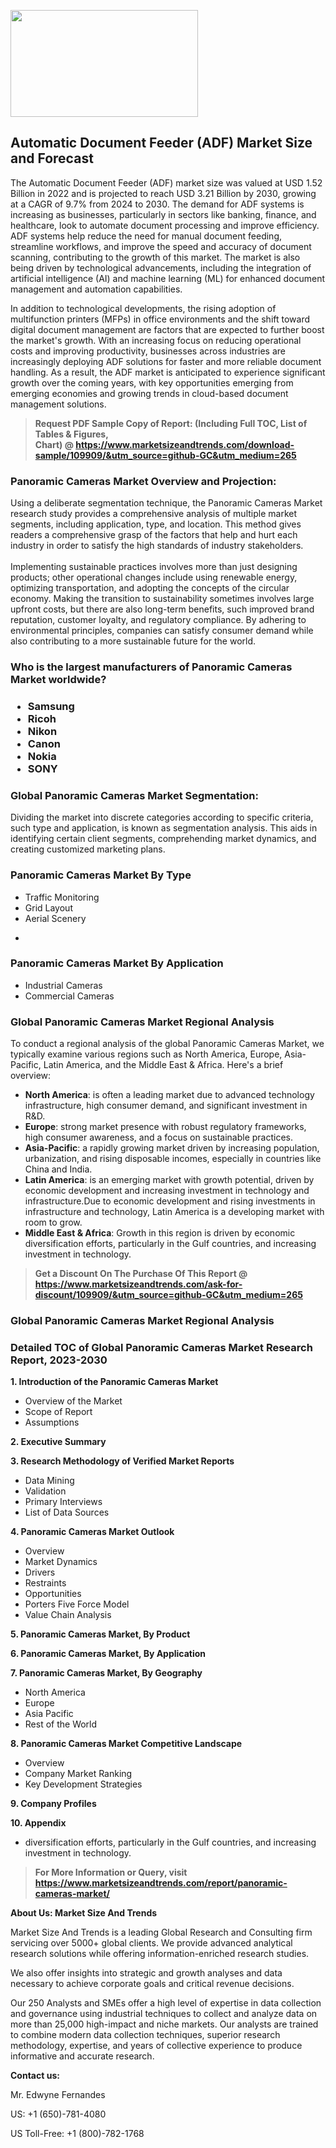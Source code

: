 <p><img class="alignnone size-medium wp-image-20088" src="https://ffe5etoiles.com/wp-content/uploads/2024/12/MST1-300x171.png" alt="" width="300" height="171" /></p><h2>Automatic Document Feeder (ADF) Market Size and Forecast</h2><p>The Automatic Document Feeder (ADF) market size was valued at USD 1.52 Billion in 2022 and is projected to reach USD 3.21 Billion by 2030, growing at a CAGR of 9.7% from 2024 to 2030. The demand for ADF systems is increasing as businesses, particularly in sectors like banking, finance, and healthcare, look to automate document processing and improve efficiency. ADF systems help reduce the need for manual document feeding, streamline workflows, and improve the speed and accuracy of document scanning, contributing to the growth of this market. The market is also being driven by technological advancements, including the integration of artificial intelligence (AI) and machine learning (ML) for enhanced document management and automation capabilities.</p><p>In addition to technological developments, the rising adoption of multifunction printers (MFPs) in office environments and the shift toward digital document management are factors that are expected to further boost the market's growth. With an increasing focus on reducing operational costs and improving productivity, businesses across industries are increasingly deploying ADF solutions for faster and more reliable document handling. As a result, the ADF market is anticipated to experience significant growth over the coming years, with key opportunities emerging from emerging economies and growing trends in cloud-based document management solutions.</p></p><blockquote id="" class=""><strong>Request PDF Sample Copy of Report: (Including Full TOC, List of Tables &amp; Figures, Chart)&nbsp;@&nbsp;<strong><a href="https://www.marketsizeandtrends.com/download-sample/109909/&utm_source=github-GC&utm_medium=265" target="_blank">https://www.marketsizeandtrends.com/download-sample/109909/&utm_source=github-GC&utm_medium=265</a></strong></strong></blockquote><h3 id="" class="">Panoramic Cameras Market&nbsp;Overview and Projection:</h3><p id="" class="">Using a deliberate segmentation technique, the Panoramic Cameras Market research study provides a comprehensive analysis of multiple market segments, including application, type, and location. This method gives readers a comprehensive grasp of the factors that help and hurt each industry in order to satisfy the high standards of industry stakeholders. <br /> <br />Implementing sustainable practices involves more than just designing products; other operational changes include using renewable energy, optimizing transportation, and adopting the concepts of the circular economy. Making the transition to sustainability sometimes involves large upfront costs, but there are also long-term benefits, such improved brand reputation, customer loyalty, and regulatory compliance. By adhering to environmental principles, companies can satisfy consumer demand while also contributing to a more sustainable future for the world.</p><h3 id="" class="">Who is the largest manufacturers of&nbsp;Panoramic Cameras Market worldwide?</h3><h3 class=""><p><ul><li>Samsung </li><li> Ricoh </li><li> Nikon </li><li> Canon </li><li> Nokia </li><li> SONY</li></ul></p></h3><h3 id="" class="">Global&nbsp;Panoramic Cameras Market Segmentation:</h3><p id="" class="">Dividing the market into discrete categories according to specific criteria, such type and application, is known as segmentation analysis. This aids in identifying certain client segments, comprehending market dynamics, and creating customized marketing plans.</p><h3 id="" class="">Panoramic Cameras Market&nbsp;By Type</h3><p><p><ul><li>Traffic Monitoring </li><li> Grid Layout </li><li> Aerial Scenery</li><li> </p></li></ul></p></p><h3 id="" class="">Panoramic Cameras Market&nbsp;By Application</h3><p class=""><p><ul><li>Industrial Cameras </li><li> Commercial Cameras</li></ul></p></p><h3 id="" class="">Global Panoramic Cameras Market Regional Analysis</h3><p id="" class="">To conduct a regional analysis of the global Panoramic Cameras Market, we typically examine various regions such as North America, Europe, Asia-Pacific, Latin America, and the Middle East &amp; Africa. Here's a brief overview:</p><ul><li><strong>North America</strong>: is often a leading market due to advanced technology infrastructure, high consumer demand, and significant investment in R&amp;D.</li><li><strong>Europe</strong>: strong market presence with robust regulatory frameworks, high consumer awareness, and a focus on sustainable practices.</li><li><strong>Asia-Pacific</strong>: a rapidly growing market driven by increasing population, urbanization, and rising disposable incomes, especially in countries like China and India.</li><li><strong>Latin America</strong>: is an emerging market with growth potential, driven by economic development and increasing investment in technology and infrastructure.Due to economic development and rising investments in infrastructure and technology, Latin America is a developing market with room to grow.</li><li><strong>Middle East &amp; Africa</strong>: Growth in this region is driven by economic diversification efforts, particularly in the Gulf countries, and increasing investment in technology.</li></ul><blockquote id="" class=""><strong>Get a Discount On The Purchase Of This Report @ <strong><a href="https://www.marketsizeandtrends.com/ask-for-discount/109909/&utm_source=github-GC&utm_medium=265" target="_blank">https://www.marketsizeandtrends.com/ask-for-discount/109909/&utm_source=github-GC&utm_medium=265</a></strong></strong></blockquote><h3 id="" class="">Global Panoramic Cameras Market Regional Analysis</h3><h3 id="" class="">Detailed TOC of Global Panoramic Cameras Market Research Report, 2023-2030</h3><p id="" class=""><strong>1. Introduction of the Panoramic Cameras Market</strong></p><ul><li>Overview of the Market</li><li>Scope of Report</li><li>Assumptions</li></ul><p id="" class=""><strong>2. Executive Summary</strong></p><p id="" class=""><strong>3. Research Methodology of Verified Market Reports</strong></p><ul><li>Data Mining</li><li>Validation</li><li>Primary Interviews</li><li>List of Data Sources</li></ul><p id="" class=""><strong>4. Panoramic Cameras Market Outlook</strong></p><ul><li>Overview</li><li>Market Dynamics</li><li>Drivers</li><li>Restraints</li><li>Opportunities</li><li>Porters Five Force Model</li><li>Value Chain Analysis</li></ul><p id="" class=""><strong>5. Panoramic Cameras Market, By Product</strong></p><p id="" class=""><strong>6. Panoramic Cameras Market, By Application</strong></p><p id="" class=""><strong>7. Panoramic Cameras Market, By Geography</strong></p><ul><li>North America</li><li>Europe</li><li>Asia Pacific</li><li>Rest of the World</li></ul><p id="" class=""><strong>8. Panoramic Cameras Market Competitive Landscape</strong></p><ul><li>Overview</li><li>Company Market Ranking</li><li>Key Development Strategies</li></ul><p id="" class=""><strong>9. Company Profiles</strong></p><p id="" class=""><strong>10. Appendix</strong></p><ul><li>diversification efforts, particularly in the Gulf countries, and increasing investment in technology.</li></ul><blockquote id="" class=""><strong>For More Information or Query, visit <strong><strong><a href="https://www.marketsizeandtrends.com/report/panoramic-cameras-market/" target="_blank">https://www.marketsizeandtrends.com/report/panoramic-cameras-market/</a></strong></strong></strong></blockquote><p id="" class=""><strong>About Us: Market Size And Trends</strong></p><p id="" class="">Market Size And Trends is a leading Global Research and Consulting firm servicing over 5000+ global clients. We provide advanced analytical research solutions while offering information-enriched research studies.</p><p id="" class="">We also offer insights into strategic and growth analyses and data necessary to achieve corporate goals and critical revenue decisions.</p><p id="" class="">Our 250 Analysts and SMEs offer a high level of expertise in data collection and governance using industrial techniques to collect and analyze data on more than 25,000 high-impact and niche markets. Our analysts are trained to combine modern data collection techniques, superior research methodology, expertise, and years of collective experience to produce informative and accurate research.</p><p id="" class=""><strong>Contact us:</strong></p><p id="" class="">Mr. Edwyne Fernandes</p><p id="" class="">US: +1 (650)-781-4080</p><p id="" class="">US Toll-Free: +1 (800)-782-1768</p>
